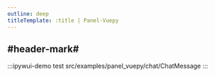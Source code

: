 ```yaml
---
outline: deep
titleTemplate: :title | Panel-Vuepy
---
```


## #header-mark#
:::ipywui-demo test
src/examples/panel_vuepy/chat/ChatMessage
::: 